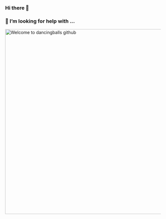 ### Hi there 👋
### 🤔 I’m looking for help with ...
<picture>
  <img src="//i0.wp.com/picjumbo.com/wp-content/uploads/man-looking-into-the-distance-on-top-of-the-mountain-free-photo.jpg?w=1500&quality=50 1500w" style="height:600px" alt="Welcome to dancingballs github" />
</picture>
<!--
**dancingball/dancingball** is a ✨ _special_ ✨ repository because its `README.md` (this file) appears on your GitHub profile.

Here are some ideas to get you started:

- 🔭 I’m currently working on ...
- 🌱 I’m currently learning ...
- 👯 I’m looking to collaborate on ...
- 🤔 I’m looking for help with ...
- 💬 Ask me about ...
- 📫 How to reach me: ...
- 😄 Pronouns: ...
- ⚡ Fun fact: ...
-->
